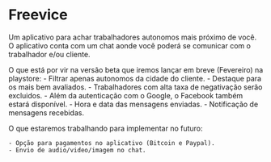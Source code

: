 # Freevice
Um aplicativo para achar trabalhadores autonomos mais próximo de você. O aplicativo conta com um chat aonde você poderá se comunicar com o trabalhador e/ou cliente.

O que está por vir na versão beta que iremos lançar em breve (Fevereiro) na playstore:
    - Filtrar apenas autonomos da cidade do cliente.
    - Destaque para os mais bem avaliados.
    - Trabalhadores com alta taxa de negativação serão excluidos.
    - Além da autenticação com o Google, o Facebook também estará disponível.
    - Hora e data das mensagens enviadas.
    - Notificação de mensagens recebidas.
    
O que estaremos trabalhando para implementar no futuro:
    
    - Opção para pagamentos no aplicativo (Bitcoin e Paypal).
    - Envio de audio/video/imagem no chat.